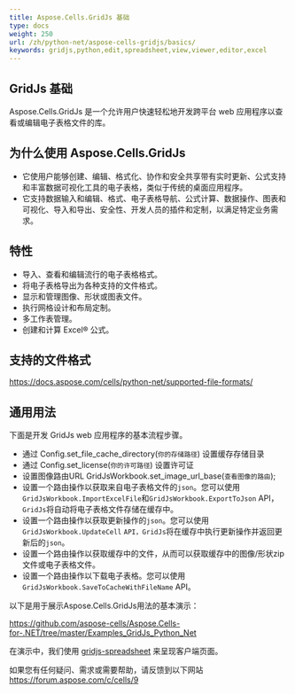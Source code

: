 ```yaml
---
title: Aspose.Cells.GridJs 基础
type: docs
weight: 250
url: /zh/python-net/aspose-cells-gridjs/basics/
keywords: gridjs,python,edit,spreadsheet,view,viewer,editor,excel
---
```


## GridJs 基础

Aspose.Cells.GridJs 是一个允许用户快速轻松地开发跨平台 web 应用程序以查看或编辑电子表格文件的库。 

## 为什么使用 Aspose.Cells.GridJs


- 它使用户能够创建、编辑、格式化、协作和安全共享带有实时更新、公式支持和丰富数据可视化工具的电子表格，类似于传统的桌面应用程序。
- 它支持数据输入和编辑、格式、电子表格导航、公式计算、数据操作、图表和可视化、导入和导出、安全性、开发人员的插件和定制，以满足特定业务需求。

## 特性


- 导入、查看和编辑流行的电子表格格式。
- 将电子表格导出为各种支持的文件格式。
- 显示和管理图像、形状或图表文件。
- 执行网格设计和布局定制。
- 多工作表管理。
- 创建和计算 Excel® 公式。

## 支持的文件格式

https://docs.aspose.com/cells/python-net/supported-file-formats/

## 通用用法

下面是开发 GridJs web 应用程序的基本流程步骤。

- 通过 Config.set_file_cache_directory(`你的存储路径`) 设置缓存存储目录
- 通过 Config.set_license(`你的许可路径`) 设置许可证
- 设置图像路由URL GridJsWorkbook.set_image_url_base(`查看图像的路由`);
- 设置一个路由操作以获取来自电子表格文件的`json`。您可以使用`GridJsWorkbook.ImportExcelFile`和`GridJsWorkbook.ExportToJson` API，`GridJs`将自动将电子表格文件存储在缓存中。
- 设置一个路由操作以获取更新操作的`json`。您可以使用`GridJsWorkbook.UpdateCell` `API，GridJs`将在缓存中执行更新操作并返回更新后的`json`。
- 设置一个路由操作以获取缓存中的文件，从而可以获取缓存中的图像/形状zip文件或电子表格文件。
- 设置一个路由操作以下载电子表格。您可以使用`GridJsWorkbook.SaveToCacheWithFileName` API。

以下是用于展示Aspose.Cells.GridJs用法的基本演示：

https://github.com/aspose-cells/Aspose.Cells-for-.NET/tree/master/Examples_GridJs_Python_Net 

在演示中，我们使用 [gridjs-spreadsheet](https://www.npmjs.com/package/gridjs-spreadsheet) 来呈现客户端页面。

如果您有任何疑问、需求或需要帮助，请反馈到以下网站 https://forum.aspose.com/c/cells/9
